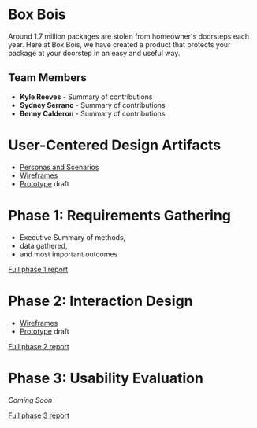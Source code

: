 # Box Bois

Around 1.7 million packages are stolen from homeowner's doorsteps each year. Here at Box Bois, we have created a product that protects your package at your doorstep in an easy and useful way.

## Team Members

* **Kyle Reeves** - Summary of contributions
* **Sydney Serrano** - Summary of contributions
* **Benny Calderon** - Summary of contributions

# User-Centered Design Artifacts

* [Personas and Scenarios](personas-scenarios.md)
* [Wireframes](phase2/README.md)
* [Prototype](#) draft

# Phase 1: Requirements Gathering

* Executive Summary of methods,
* data gathered,
* and most important outcomes

[Full phase 1 report](phase1/)

# Phase 2: Interaction Design

* [Wireframes](phase2/README.md)
* [Prototype](#) draft

[Full phase 2 report](phase2/)

# Phase 3: Usability Evaluation

*Coming Soon*

[Full phase 3 report](phase3/)
